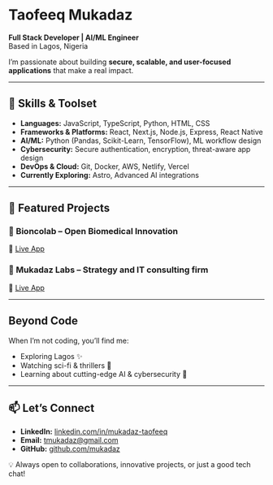 # Taofeeq Mukadaz  

**Full Stack Developer | AI/ML Engineer**  
Based in Lagos, Nigeria  

I’m passionate about building **secure, scalable, and user-focused applications** that make a real impact.  
  
---

## 🚀 Skills & Toolset  

- **Languages:** JavaScript, TypeScript, Python, HTML, CSS  
- **Frameworks & Platforms:** React, Next.js, Node.js, Express, React Native  
- **AI/ML:** Python (Pandas, Scikit-Learn, TensorFlow), ML workflow design  
- **Cybersecurity:** Secure authentication, encryption, threat-aware app design  
- **DevOps & Cloud:** Git, Docker, AWS, Netlify, Vercel  
- **Currently Exploring:** Astro, Advanced AI integrations  

---

## 🌟 Featured Projects  

### 🔬 Bioncolab – Open Biomedical Innovation
🔗 [Live App](https://bioncolab.netlify.app)

### 🔬 Mukadaz Labs – Strategy and IT consulting firm
🔗 [Live App](https://mukadazlabs.com.ng)

---

## Beyond Code  
When I’m not coding, you’ll find me:  
- Exploring Lagos ✨  
- Watching sci-fi & thrillers 🎥  
- Learning about cutting-edge AI & cybersecurity 🔐  

---

## 📫 Let’s Connect  

- **LinkedIn:** [linkedin.com/in/mukadaz-taofeeq](https://linkedin.com/in/mukadaz-taofeeq)  
- **Email:** [tmukadaz@gmail.com](mailto:tmukadaz@gmail.com)  
- **GitHub:** [github.com/mukadaz](https://github.com/mukadaz)  

💡 Always open to collaborations, innovative projects, or just a good tech chat!  
